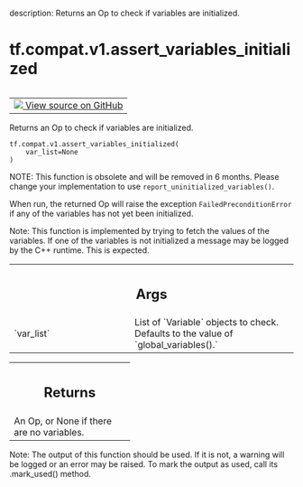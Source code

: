 description: Returns an Op to check if variables are initialized.

<div itemscope itemtype="http://developers.google.com/ReferenceObject">
<meta itemprop="name" content="tf.compat.v1.assert_variables_initialized" />
<meta itemprop="path" content="Stable" />
</div>

# tf.compat.v1.assert_variables_initialized

<!-- Insert buttons and diff -->

<table class="tfo-notebook-buttons tfo-api nocontent" align="left">
<td>
  <a target="_blank" href="https://github.com/tensorflow/tensorflow/blob/r2.3/tensorflow/python/ops/variables.py#L3338-L3378">
    <img src="https://www.tensorflow.org/images/GitHub-Mark-32px.png" />
    View source on GitHub
  </a>
</td>
</table>



Returns an Op to check if variables are initialized.

<pre class="devsite-click-to-copy prettyprint lang-py tfo-signature-link">
<code>tf.compat.v1.assert_variables_initialized(
    var_list=None
)
</code></pre>



<!-- Placeholder for "Used in" -->

NOTE: This function is obsolete and will be removed in 6 months.  Please
change your implementation to use `report_uninitialized_variables()`.

When run, the returned Op will raise the exception `FailedPreconditionError`
if any of the variables has not yet been initialized.

Note: This function is implemented by trying to fetch the values of the
variables. If one of the variables is not initialized a message may be
logged by the C++ runtime. This is expected.

<!-- Tabular view -->
 <table class="responsive fixed orange">
<colgroup><col width="214px"><col></colgroup>
<tr><th colspan="2"><h2 class="add-link">Args</h2></th></tr>

<tr>
<td>
`var_list`
</td>
<td>
List of `Variable` objects to check. Defaults to the value of
`global_variables().`
</td>
</tr>
</table>



<!-- Tabular view -->
 <table class="responsive fixed orange">
<colgroup><col width="214px"><col></colgroup>
<tr><th colspan="2"><h2 class="add-link">Returns</h2></th></tr>
<tr class="alt">
<td colspan="2">
An Op, or None if there are no variables.
</td>
</tr>

</table>


Note: The output of this function should be used. If it is not, a warning will be logged or an error may be raised. To mark the output as used, call its .mark_used() method.
